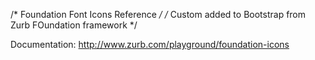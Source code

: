 /* Foundation Font Icons Reference */
/* Custom added to Bootstrap from Zurb FOundation framework */

Documentation: http://www.zurb.com/playground/foundation-icons
